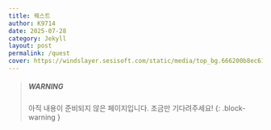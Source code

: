 ```yaml
---
title: 퀘스트
author: K9714
date: 2025-07-28
category: Jekyll
layout: post
permalink: /quest
cover: https://windslayer.sesisoft.com/static/media/top_bg.666200b8ec612320e954.png
---
```


> ##### WARNING
>
> 아직 내용이 준비되지 않은 페이지입니다. 조금만 기다려주세요!
{: .block-warning }